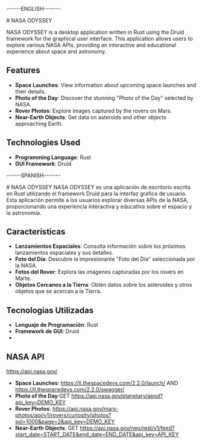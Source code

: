 
<p>------ENGLISH-------</p>
# NASA ODYSSEY

NASA ODYSSEY is a desktop application written in Rust using the Druid framework for the graphical user interface. This application allows users to explore various NASA APIs, providing an interactive and educational experience about space and astronomy.

## Features

- **Space Launches**: View information about upcoming space launches and their details.
- **Photo of the Day**: Discover the stunning "Photo of the Day" selected by NASA.
- **Rover Photos**: Explore images captured by the rovers on Mars.
- **Near-Earth Objects**: Get data on asteroids and other objects approaching Earth.

## Technologies Used

- **Programming Language**: Rust
- **GUI Framework**: Druid


<p>------SPANISH-------</p>
# NASA ODYSSEY
NASA ODYSSEY es una aplicación de escritorio escrita en Rust utilizando el framework Druid para la interfaz gráfica de usuario. Esta aplicación permite a los usuarios explorar diversas APIs de la NASA, proporcionando una experiencia interactiva y educativa sobre el espacio y la astronomía.

## Características
- **Lanzamientos Espaciales**: Consulta información sobre los próximos lanzamientos espaciales y sus detalles.
- **Foto del Día**: Descubre la impresionante "Foto del Día" seleccionada por la NASA.
- **Fotos del Rover**: Explora las imágenes capturadas por los rovers en Marte.
- **Objetos Cercanos a la Tierra**: Obtén datos sobre los asteroides y otros objetos que se acercan a la Tierra.

## Tecnologías Utilizadas
- **Lenguaje de Programación**: Rust
- **Framework de GUI**: Druid
- 

## NASA API 
https://api.nasa.gov/
- **Space Launches**: https://ll.thespacedevs.com/2.2.0/launch/  AND https://ll.thespacedevs.com/2.2.0/swagger/
- **Photo of the Day**:GET  https://api.nasa.gov/planetary/apod?api_key=DEMO_KEY
- **Rover Photos**: https://api.nasa.gov/mars-photos/api/v1/rovers/curiosity/photos?sol=1000&page=2&api_key=DEMO_KEY
- **Near-Earth Objects**: GET https://api.nasa.gov/neo/rest/v1/feed?start_date=START_DATE&end_date=END_DATE&api_key=API_KEY